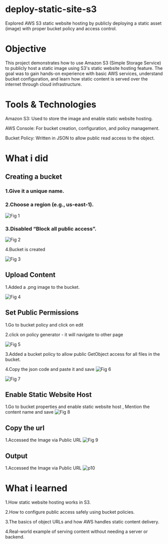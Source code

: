 # deploy-static-site-s3
Explored AWS S3 static website hosting by publicly deploying a static asset (image) with proper bucket policy and access control.


# Objective
This project demonstrates how to use Amazon S3 (Simple Storage Service) to publicly host a static image using S3's static website hosting feature. The goal was to gain hands-on experience with basic AWS services, understand bucket configuration, and learn how static content is served over the internet through cloud infrastructure.

# Tools & Technologies
Amazon S3: Used to store the image and enable static website hosting.

AWS Console: For bucket creation, configuration, and policy management.

Bucket Policy: Written in JSON to allow public read access to the object.

# What i did

## Creating a bucket

### 1.Give it a unique name.

### 2.Choose a region (e.g., us-east-1).



![Fig 1](https://github.com/user-attachments/assets/0f7d2412-b521-45a8-bbeb-23a4039fa308)



### 3.Disabled “Block all public access”.



![Fig 2](https://github.com/user-attachments/assets/ec76234b-e77d-483f-9405-8627aa19df8e)




4.Bucket is created

![Fig 3](https://github.com/user-attachments/assets/47ab82a7-cf03-413e-bc20-f719f92b72d1)



## Upload Content 

1.Added a .png image to the bucket.

![Fig 4](https://github.com/user-attachments/assets/97f08b30-28ff-4830-aa2d-a6500ebf1bfa)



## Set Public Permissions

1.Go to bucket policy and click on edit

2.click on policy generator - it will navigate to other page

![Fig 5](https://github.com/user-attachments/assets/41ea62f0-4ccb-4512-a54e-fa00dd7d2a37)

3.Added a bucket policy to allow public GetObject access for all files in the bucket.

4.Copy the json code and paste it and save 
![Fig 6](https://github.com/user-attachments/assets/209effc9-7994-4835-b7f5-d7e99469901a)

![Fig 7](https://github.com/user-attachments/assets/72d3a8da-079a-49df-a86c-2c703b4e8a6b)


## Enable Static Website Host

1.Go to bucket properties and enable static website host , Mention the content name and save 
![Fig 8](https://github.com/user-attachments/assets/16e61449-2205-4461-8550-7a3f4bf723e5)



## Copy the url

1.Accessed the Image via Public URL
![Fig 9](https://github.com/user-attachments/assets/0c0449a9-1512-4f46-9ec4-1cff28c2f6a6)

## Output

1.Accessed the Image via Public URL
![p10](https://github.com/user-attachments/assets/dc69b4f5-1387-4602-974b-dbeba2e71205)



# What i learned

1.How static website hosting works in S3.

2.How to configure public access safely using bucket policies.

3.The basics of object URLs and how AWS handles static content delivery.

4.Real-world example of serving content without needing a server or backend.





